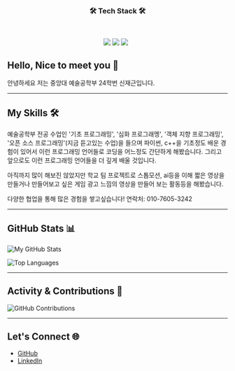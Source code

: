 <h3 align="center"><b>🛠 Tech Stack 🛠</b></h3>
</br>
<p align="center">
<img src="https://img.shields.io/badge/표시할이름-색상?style=for-the-badge&logo=기술스택아이콘&logoColor=white">
<img src="https://img.shields.io/badge/Python-3776AB?style=for-the-badge&logo=Python&logoColor=white">
<img src="https://img.shields.io/badge/c++-00599C?style=flat-square&logo=c%2B%2B&logoColor=white"/></a> &nbsp 

## Hello, Nice to meet you 👋

안녕하세요 저는 중앙대 예술공학부 24학번 신재근입니다.

---
## My Skills 🛠️

예술공학부 전공 수업인 '기초 프로그래밍', '심화 프로그래멩', '객체 지향 프로그래밍', '오픈 소스 프로그래밍'(지금 듣고있는 수업)을 들으며 파이썬, c++을 기초정도 배운 경험이 있어서 이런 프로그래밍 언어들로 코딩을 어느정도 간단하게 해봤습니다. 그리고 앞으로도 이런 프로그래밍 언어들을 더 깊게 배울 것입니다.

아직까지 많이 해보진 않았지만 학교 팀 프로젝트로 스톱모션, ai등을 이해 짧은 영상을 만들거나 만들어보고 싶은 게임 광고 느낌의 영상을 만들어 보는 활동등을 해봤습니다.

다양한 협업을 통해 많은 경험을 쌓고싶습니다!
연락처: 010-7605-3242

---

## GitHub Stats 📊
![My GitHub Stats](https://github-readme-stats.vercel.app/api?username=shinjae12345&show_icons=true&theme=radical)

![Top Languages](https://github-readme-stats.vercel.app/api/top-langs/?username=shinjae12345&layout=compact&theme=radical)

---

## Activity & Contributions 🌟
![GitHub Contributions](https://github-readme-streak-stats.herokuapp.com/?user=shinjae12345&theme=radical)

---

## Let's Connect 🌐
- [GitHub](https://github.com/shinjae12345)
- [LinkedIn](https://linkedin.com/in/shinjae12345)

